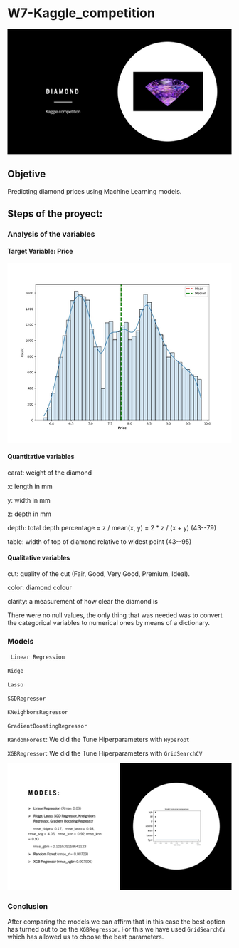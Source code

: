# W7-Kaggle_competition

![Imagen_text](https://github.com/Carmen-r/W7-Kaggle_competition/blob/main/images/diamond.jpg)


## Objetive

Predicting diamond prices using Machine Learning models.

## Steps of the proyect:

### Analysis of the variables

#### Target Variable: Price

![Imagen_text](https://github.com/Carmen-r/W7-Kaggle_competition/blob/main/images/Target.jpg)

#### Quantitative variables 

carat: weight of the diamond

x: length in mm

y: width in mm

z: depth in mm

depth: total depth percentage = z / mean(x, y) = 2 * z / (x + y) (43--79)

table: width of top of diamond relative to widest point (43--95)

#### Qualitative variables

cut: quality of the cut (Fair, Good, Very Good, Premium, Ideal).

color: diamond colour

clarity: a measurement of how clear the diamond is

There were no null values, the only thing that was needed was to convert the categorical variables to numerical ones by means of a dictionary.


### Models
` Linear Regression`

`Ridge`

`Lasso` 

`SGDRegressor`

`KNeighborsRegressor`

`GradientBoostingRegressor`

`RandomForest`:  We did the Tune Hiperparameters with `Hyperopt`

`XGBRegressor`: We did the Tune Hiperparameters with `GridSearchCV`

![Imagen_text](https://github.com/Carmen-r/W7-Kaggle_competition/blob/main/images/conclusion.jpg)

### Conclusion

After comparing the models we can affirm that in this case the best option has turned out to be the `XGBRegressor`. For this we have used `GridSearchCV` which has allowed us to choose the best parameters.
